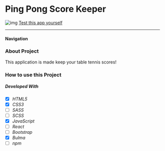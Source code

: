 # Ping Pong Score Keeper

![img](./img/find-your-color.png)
[Test this app yourself](https://maykaltenev.github.io/ping-pong-score-keeper/)

---

#### Navigation

### About Project

This application is made keep your table tennis scores!

### How to use this Project

##### Developed With

- [x] _HTML5_
- [x] _CSS3_
- [ ] _SASS_
- [ ] _SCSS_
- [x] _JavaScript_
- [ ] _React_
- [ ] _Bootstrap_
- [x] _Bulma_
- [ ] _npm_

